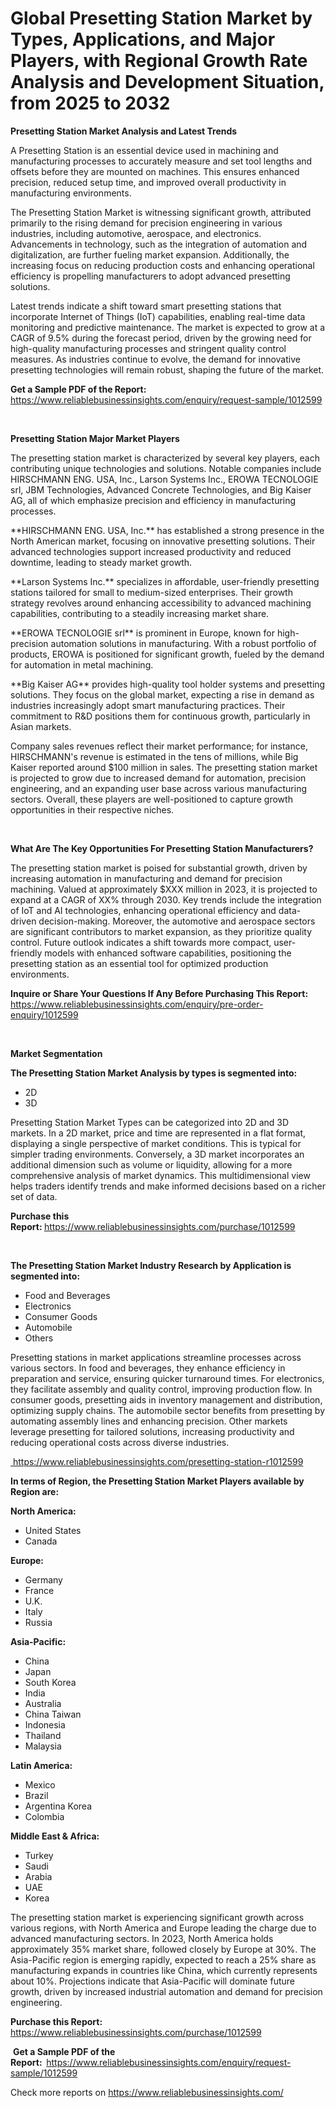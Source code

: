<p><h1>Global Presetting Station Market by Types, Applications, and Major Players, with Regional Growth Rate Analysis and Development Situation, from 2025 to 2032</h1></p><p><strong>Presetting Station Market Analysis and Latest Trends</strong></p>
<p><p>A Presetting Station is an essential device used in machining and manufacturing processes to accurately measure and set tool lengths and offsets before they are mounted on machines. This ensures enhanced precision, reduced setup time, and improved overall productivity in manufacturing environments.</p><p>The Presetting Station Market is witnessing significant growth, attributed primarily to the rising demand for precision engineering in various industries, including automotive, aerospace, and electronics. Advancements in technology, such as the integration of automation and digitalization, are further fueling market expansion. Additionally, the increasing focus on reducing production costs and enhancing operational efficiency is propelling manufacturers to adopt advanced presetting solutions. </p><p>Latest trends indicate a shift toward smart presetting stations that incorporate Internet of Things (IoT) capabilities, enabling real-time data monitoring and predictive maintenance. The market is expected to grow at a CAGR of 9.5% during the forecast period, driven by the growing need for high-quality manufacturing processes and stringent quality control measures. As industries continue to evolve, the demand for innovative presetting technologies will remain robust, shaping the future of the market.</p></p>
<p><strong>Get a Sample PDF of the Report:&nbsp;</strong> <a href="https://www.reliablebusinessinsights.com/enquiry/request-sample/1012599?utm_campaign=2099&utm_medium=2&utm_source=Github&utm_content=ia&utm_term=08032025&utm_id=presetting-station">https://www.reliablebusinessinsights.com/enquiry/request-sample/1012599</a></p>
<p>&nbsp;</p>
<p><strong>Presetting Station Major Market Players</strong></p>
<p><p>The presetting station market is characterized by several key players, each contributing unique technologies and solutions. Notable companies include HIRSCHMANN ENG. USA, Inc., Larson Systems Inc., EROWA TECNOLOGIE srl, JBM Technologies, Advanced Concrete Technologies, and Big Kaiser AG, all of which emphasize precision and efficiency in manufacturing processes.</p><p>**HIRSCHMANN ENG. USA, Inc.** has established a strong presence in the North American market, focusing on innovative presetting solutions. Their advanced technologies support increased productivity and reduced downtime, leading to steady market growth. </p><p>**Larson Systems Inc.** specializes in affordable, user-friendly presetting stations tailored for small to medium-sized enterprises. Their growth strategy revolves around enhancing accessibility to advanced machining capabilities, contributing to a steadily increasing market share.</p><p>**EROWA TECNOLOGIE srl** is prominent in Europe, known for high-precision automation solutions in manufacturing. With a robust portfolio of products, EROWA is positioned for significant growth, fueled by the demand for automation in metal machining.</p><p>**Big Kaiser AG** provides high-quality tool holder systems and presetting solutions. They focus on the global market, expecting a rise in demand as industries increasingly adopt smart manufacturing practices. Their commitment to R&D positions them for continuous growth, particularly in Asian markets. </p><p>Company sales revenues reflect their market performance; for instance, HIRSCHMANN's revenue is estimated in the tens of millions, while Big Kaiser reported around $100 million in sales. The presetting station market is projected to grow due to increased demand for automation, precision engineering, and an expanding user base across various manufacturing sectors. Overall, these players are well-positioned to capture growth opportunities in their respective niches.</p></p>
<p>&nbsp;</p>
<p><strong>What Are The Key Opportunities For Presetting Station Manufacturers?</strong></p>
<p><p>The presetting station market is poised for substantial growth, driven by increasing automation in manufacturing and demand for precision machining. Valued at approximately $XXX million in 2023, it is projected to expand at a CAGR of XX% through 2030. Key trends include the integration of IoT and AI technologies, enhancing operational efficiency and data-driven decision-making. Moreover, the automotive and aerospace sectors are significant contributors to market expansion, as they prioritize quality control. Future outlook indicates a shift towards more compact, user-friendly models with enhanced software capabilities, positioning the presetting station as an essential tool for optimized production environments.</p></p>
<p><strong>Inquire or Share Your Questions If Any Before Purchasing This Report:</strong> <a href="https://www.reliablebusinessinsights.com/enquiry/pre-order-enquiry/1012599?utm_campaign=2099&utm_medium=2&utm_source=Github&utm_content=ia&utm_term=08032025&utm_id=presetting-station">https://www.reliablebusinessinsights.com/enquiry/pre-order-enquiry/1012599</a></p>
<p>&nbsp;</p>
<p><strong>Market Segmentation</strong></p>
<p><strong>The Presetting Station Market Analysis by types is segmented into:</strong></p>
<p><ul><li>2D</li><li>3D</li></ul></p>
<p><p>Presetting Station Market Types can be categorized into 2D and 3D markets. In a 2D market, price and time are represented in a flat format, displaying a single perspective of market conditions. This is typical for simpler trading environments. Conversely, a 3D market incorporates an additional dimension such as volume or liquidity, allowing for a more comprehensive analysis of market dynamics. This multidimensional view helps traders identify trends and make informed decisions based on a richer set of data.</p></p>
<p><strong>Purchase this Report:&nbsp;</strong><a href="https://www.reliablebusinessinsights.com/purchase/1012599?utm_campaign=2099&utm_medium=2&utm_source=Github&utm_content=ia&utm_term=08032025&utm_id=presetting-station">https://www.reliablebusinessinsights.com/purchase/1012599</a></p>
<p>&nbsp;</p>
<p><strong>The Presetting Station Market Industry Research by Application is segmented into:</strong></p>
<p><ul><li>Food and Beverages</li><li>Electronics</li><li>Consumer Goods</li><li>Automobile</li><li>Others</li></ul></p>
<p><p>Presetting stations in market applications streamline processes across various sectors. In food and beverages, they enhance efficiency in preparation and service, ensuring quicker turnaround times. For electronics, they facilitate assembly and quality control, improving production flow. In consumer goods, presetting aids in inventory management and distribution, optimizing supply chains. The automobile sector benefits from presetting by automating assembly lines and enhancing precision. Other markets leverage presetting for tailored solutions, increasing productivity and reducing operational costs across diverse industries.</p></p>
<p><a href="https://www.reliablebusinessinsights.com/presetting-station-r1012599?utm_campaign=2099&utm_medium=2&utm_source=Github&utm_content=ia&utm_term=08032025&utm_id=presetting-station">&nbsp;https://www.reliablebusinessinsights.com/presetting-station-r1012599</a></p>
<p><strong>In terms of Region, the Presetting Station Market Players available by Region are:</strong></p>
<p>
    <p> <strong> North America: </strong>
        <ul>
            <li>United States</li>
            <li>Canada</li>
        </ul>
        </p> 
    <p> <strong> Europe: </strong>
        <ul>
            <li>Germany</li>
            <li>France</li>
            <li>U.K.</li>
            <li>Italy</li>
            <li>Russia</li>
        </ul>
        </p> 
    <p> <strong> Asia-Pacific: </strong>
        <ul>
            <li>China</li>
            <li>Japan</li>
            <li>South Korea</li>
            <li>India</li>
            <li>Australia</li>
            <li>China Taiwan</li>
            <li>Indonesia</li>
            <li>Thailand</li>
            <li>Malaysia</li>
        </ul>
        </p> 
    <p> <strong> Latin America: </strong>
        <ul>
            <li>Mexico</li>
            <li>Brazil</li>
            <li>Argentina Korea</li>
            <li>Colombia</li>
        </ul>
        </p> 
    <p> <strong> Middle East & Africa: </strong>
        <ul>
            <li>Turkey</li>
            <li>Saudi</li>
            <li>Arabia</li>
            <li>UAE</li>
            <li>Korea</li>
        </ul>
    </p>
    </p>
<p><p>The presetting station market is experiencing significant growth across various regions, with North America and Europe leading the charge due to advanced manufacturing sectors. In 2023, North America holds approximately 35% market share, followed closely by Europe at 30%. The Asia-Pacific region is emerging rapidly, expected to reach a 25% share as manufacturing expands in countries like China, which currently represents about 10%. Projections indicate that Asia-Pacific will dominate future growth, driven by increased industrial automation and demand for precision engineering.</p></p>
<p><strong>Purchase this Report: </strong><a href="https://www.reliablebusinessinsights.com/purchase/1012599?utm_campaign=2099&utm_medium=2&utm_source=Github&utm_content=ia&utm_term=08032025&utm_id=presetting-station">https://www.reliablebusinessinsights.com/purchase/1012599</a></p>
<p>&nbsp;<strong>Get a Sample PDF of the Report:&nbsp;&nbsp;</strong><a href="https://www.reliablebusinessinsights.com/enquiry/request-sample/1012599?utm_campaign=2099&utm_medium=2&utm_source=Github&utm_content=ia&utm_term=08032025&utm_id=presetting-station">https://www.reliablebusinessinsights.com/enquiry/request-sample/1012599</a></p>
<p><strong></strong></p>
<p>Check more reports on <a href="https://www.reliablebusinessinsights.com/?utm_campaign=2099&utm_medium=2&utm_source=Github&utm_content=ia&utm_term=08032025&utm_id=presetting-station">https://www.reliablebusinessinsights.com/</a></p>